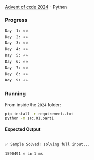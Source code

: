 [Advent of code 2024](https://adventofcode.com/2024) - Python

### Progress

```
Day  1: ⭐️⭐️
Day  2: ⭐️⭐️
Day  3: ⭐️⭐️
Day  4: ⭐️⭐️
Day  5: ⭐️⭐️
Day  6: ⭐️⭐️
Day  7: ⭐️⭐️
Day  8: ⭐️⭐️
Day  9: ⭐️⭐️
```

### Running

From inside the `2024` folder:

```sh
pip install -r requirements.txt
python -m src.01.part1
```

#### Expected Output
```

✅ Sample Solved! solving full input...

1590491 ⭐️ in 1 ms

```